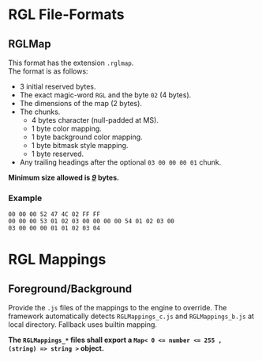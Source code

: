 
# RGL File-Formats

## RGLMap

This format has the extension `.rglmap`.  
The format is as follows:

* 3 initial reserved bytes.
* The exact magic-word `RGL` and the byte `02` (4 bytes).
* The dimensions of the map (2 bytes).
* The chunks.
  * 4 bytes character (null-padded at MS).
  * 1 byte color mapping.
  * 1 byte background color mapping.
  * 1 byte bitmask style mapping.
  * 1 byte reserved.
* Any trailing headings after the optional `03 00 00 00 01` chunk.

**Minimum size allowed is <u>_9_</u> bytes.**

### Example

```plaitext
00 00 00 52 47 4C 02 FF FF
00 00 00 53 01 02 03 00 00 00 00 54 01 02 03 00
03 00 00 00 01 01 02 03 04
```

# RGL Mappings

## Foreground/Background

Provide the `.js` files of the mappings to the engine to override.
The framework automatically detects `RGLMappings_c.js` and `RGLMappings_b.js` at local directory.
Fallback uses builtin mapping.

**The `RGLMappings_*` files shall export a `Map< 0 <= number <= 255 ,  (string) => string >` object.**
